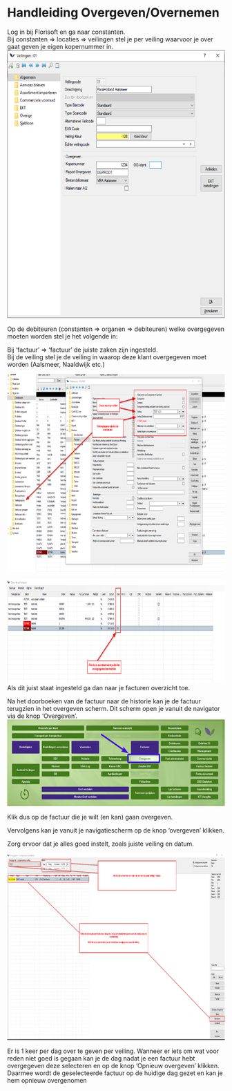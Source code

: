 # Handleiding Overgeven/Overnemen

Log in bij Florisoft en ga naar constanten.  
Bij constanten =&gt; locaties =&gt; veilingen stel je per veiling
waarvoor je over gaat geven je eigen kopernummer in.  
<img src=".handleiding overgeven.docx\media\image1.png" style="width:6.3in;height:6.45972in" />  
  
Op de debiteuren (constanten =&gt; organen =&gt; debiteuren) welke
overgegeven moeten worden stel je het volgende in:

Bij ‘factuur’ =&gt; ‘factuur’ de juiste zaken zijn ingesteld.  
Bij de veiling stel je de veiling in waarop deze klant overgegeven moet
worden (Aalsmeer, Naaldwijk etc.)

<img src=".handleiding overgeven.docx\media\image2.png" style="width:8.24539in;height:4.78304in" />

<img src=".handleiding overgeven.docx\media\image3.png" style="width:8.79005in;height:2.48507in" />Als
dit juist staat ingesteld ga dan naar je facturen overzicht toe.

Na het doorboeken van de factuur naar de historie kan je de factuur
terugzien in het overgeven scherm. Dit scherm open je vanuit de
navigator via de knop ‘Overgeven’.  
<img src=".handleiding overgeven.docx\media\image4.png" style="width:6.3in;height:2.08889in" />

Klik dus op de factuur die je wilt (en kan) gaan overgeven.

Vervolgens kan je vanuit je navigatiescherm op de knop ‘overgeven’
klikken.

Zorg ervoor dat je alles goed instelt, zoals juiste veiling en datum.

<img src=".handleiding overgeven.docx\media\image5.png" style="width:8.26015in;height:4.49254in" />

Er is 1 keer per dag over te geven per veiling. Wanneer er iets om wat
voor reden niet goed is gegaan kan je de dag nadat je een factuur hebt
overgegeven deze selecteren en op de knop ‘Opnieuw overgeven’ klikken.
Daarmee wordt de geselecteerde factuur op de huidige dag gezet en kan je
hem opnieuw overgenomen
